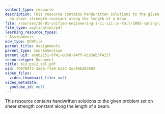 ```yaml
---
content_type: resource
description: This resource contains handwritten solutions to the given problem set
  on sheer strength constant along the length of a beam.
file: /courses/16-01-unified-engineering-i-ii-iii-iv-fall-2005-spring-2006/f00789f33ae6ffe8b1272eaf6b283002_m13_ps12_sol.pdf
file_type: application/pdf
learning_resource_types:
- Assignments
ocw_type: OCWFile
parent_title: Assignments
parent_type: CourseSection
parent_uid: a6eb2151-6f41-806d-94ff-dc83eb5f4337
resourcetype: Document
title: m13_ps12_sol.pdf
uid: f00789f3-3ae6-ffe8-b127-2eaf6b283002
video_files:
  video_thumbnail_file: null
video_metadata:
  youtube_id: null
---
```

This resource contains handwritten solutions to the given problem set on sheer strength constant along the length of a beam.

